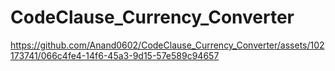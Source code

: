 # CodeClause_Currency_Converter

https://github.com/Anand0602/CodeClause_Currency_Converter/assets/102173741/066c4fe4-14f6-45a3-9d15-57e589c94657

